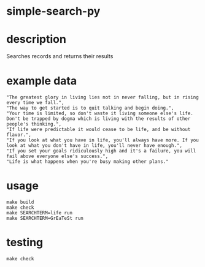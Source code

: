 # simple-search-py

# description

Searches records and returns their results

# example data

```
"The greatest glory in living lies not in never falling, but in rising every time we fall.",
"The way to get started is to quit talking and begin doing.",
"Your time is limited, so don't waste it living someone else's life. Don't be trapped by dogma which is living with the results of other people's thinking.",
"If life were predictable it would cease to be life, and be without flavor.",
"If you look at what you have in life, you'll always have more. If you look at what you don't have in life, you'll never have enough.",
"If you set your goals ridiculously high and it's a failure, you will fail above everyone else's success.",
"Life is what happens when you're busy making other plans."
```

# usage

```
make build
make check
make SEARCHTERM=life run
make SEARCHTERM=GrEaTeSt run
```

# testing
`make check`
